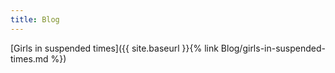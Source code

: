 ```yaml
---
title: Blog
---
```




[Girls in suspended times]({{ site.baseurl }}{% link Blog/girls-in-suspended-times.md %})
